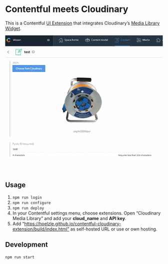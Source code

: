 # Contentful meets Cloudinary

This is a Contentful [UI Extension](https://www.contentful.com/developers/docs/concepts/uiextensions/) that integrates Cloudinary’s [Media Library Widget](https://cloudinary.com/documentation/media_library_widget).

![Screencapture](assets/cloudinary-media-library.gif)

## Usage

1. `npm run login`
2. `npm run configure`
3. `npm run deploy`
4. In your Contentful settings menu, choose extensions. Open “Cloudinary Media Library” and add your **cloud_name** and **API key**.
5. Add “https://hoelzle.github.io/contentful-cloudinary-extension/build/index.html” as self-hosted URL or use or own hosting.

## Development

`npm run start`
